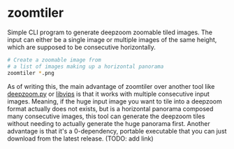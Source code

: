 # zoomtiler

Simple CLI program to generate deepzoom zoomable tiled images.
The input can either be a single image or multiple images of the same height, which are supposed to be consecutive horizontally.

```sh
# Create a zoomable image from
# a list of images making up a horizontal panorama
zoomtiler *.png
```

As of writing this, the main advantage of zoomtiler over another tool like [deepzoom.py][deepzoom-py] or [libvips][libvips] is that it works with multiple consecutive input images.
Meaning, if the huge input image you want to tile into a deepzoom format actually does not exists, but is a horizontal panorama composed many consecutive images, this tool can generate the deepzoom tiles without needing to actually generate the huge panorama first.
Another advantage is that it's a 0-dependency, portable executable that you can just download from the latest release. (TODO: add link)

[deepzoom-py]: https://github.com/openzoom/deepzoom.py
[libvips]: https://www.libvips.org/
